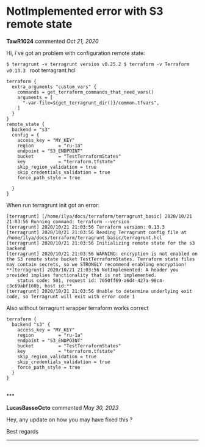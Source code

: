 # NotImplemented error with  S3 remote state

**TawR1024** commented *Oct 21, 2020*

Hi, i`ve got an problem with configuration remote state:

`$ terragrunt -v
terragrunt version v0.25.2
$ terraform -v
Terraform v0.13.3
`
root terragrant.hcl 
```hcl
terraform {
  extra_arguments "custom_vars" {
    commands = get_terraform_commands_that_need_vars()
    arguments = [
      "-var-file=${get_terragrunt_dir()}/common.tfvars",
    ]
  }
}
remote_state {
  backend = "s3"
  config = {
    access_key = "MY_KEY"
    region         = "ru-1a"
    endpoint = "S3_ENDPOINT"
    bucket         = "TestTerraformStates"
    key            = "terraform.tfstate"
    skip_region_validation = true
    skip_credentials_validation = true
    force_path_style = true

  }
}
```
When run terragrunt init got an error:

```
[terragrunt] [/home/ilya/docs/terraform/terragrunt_basic] 2020/10/21 21:03:56 Running command: terraform --version
[terragrunt] 2020/10/21 21:03:56 Terraform version: 0.13.3
[terragrunt] 2020/10/21 21:03:56 Reading Terragrunt config file at /home/ilya/docs/terraform/terragrunt_basic/terragrunt.hcl
[terragrunt] 2020/10/21 21:03:56 Initializing remote state for the s3 backend
[terragrunt] 2020/10/21 21:03:56 WARNING: encryption is not enabled on the S3 remote state bucket TestTerraformStates. Terraform state files may contain secrets, so we STRONGLY recommend enabling encryption!
**[terragrunt] 2020/10/21 21:03:56 NotImplemented: A header you provided implies functionality that is not implemented.
	status code: 501, request id: 7050ff69-a6d4-427a-98c4-c3c69abf160b, host id:** 
[terragrunt] 2020/10/21 21:03:56 Unable to determine underlying exit code, so Terragrunt will exit with error code 1
```

Also without terragrunt wrapper terraform works correct

```hcl
terraform {
  backend "s3" {
    access_key = "MY_KEY"
    region         = "ru-1a"
    endpoint = "S3_ENDPOINT"
    bucket         = "TestTerraformStates"
    key            = "terraform.tfstate"
    skip_region_validation = true
    skip_credentials_validation = true
    force_path_style = true
  }
}
```

<br />
***


**LucasBassoOcto** commented *May 30, 2023*

Hey, any update on how you may have fixed this ?

Best regards
***

